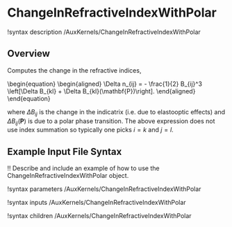 # ChangeInRefractiveIndexWithPolar

!syntax description /AuxKernels/ChangeInRefractiveIndexWithPolar

## Overview

Computes the change in the refractive indices,

\begin{equation}
  \begin{aligned}
    \Delta n_{ij} = - \frac{1}{2} B_{ij}^3 \left[\Delta B_{kl} + \Delta B_{kl}(\mathbf{P})\right].
  \end{aligned}
\end{equation}

where $\Delta B_{ij}$ is the change in the indicatrix (i.e. due to elastooptic effects) and $\Delta B_{ij}(\mathbf{P})$ is due to a polar phase transition. The above expression does not use index summation so typically one picks $i = k$ and $j = l$.

## Example Input File Syntax

!! Describe and include an example of how to use the ChangeInRefractiveIndexWithPolar object.

!syntax parameters /AuxKernels/ChangeInRefractiveIndexWithPolar

!syntax inputs /AuxKernels/ChangeInRefractiveIndexWithPolar

!syntax children /AuxKernels/ChangeInRefractiveIndexWithPolar

